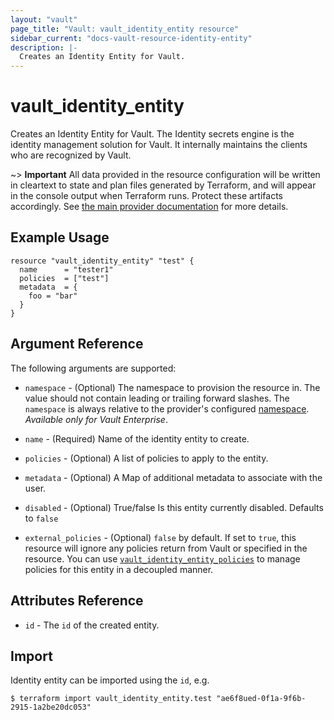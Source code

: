 ```yaml
---
layout: "vault"
page_title: "Vault: vault_identity_entity resource"
sidebar_current: "docs-vault-resource-identity-entity"
description: |-
  Creates an Identity Entity for Vault.
---
```


# vault\_identity\_entity

Creates an Identity Entity for Vault. The Identity secrets engine is the identity management solution for Vault. It internally maintains the clients who are recognized by Vault.

~> **Important** All data provided in the resource configuration will be
written in cleartext to state and plan files generated by Terraform, and
will appear in the console output when Terraform runs. Protect these
artifacts accordingly. See
[the main provider documentation](../index.html)
for more details.

## Example Usage

```hcl
resource "vault_identity_entity" "test" {
  name      = "tester1"
  policies  = ["test"]
  metadata  = {
    foo = "bar"
  }
}
```

## Argument Reference

The following arguments are supported:

* `namespace` - (Optional) The namespace to provision the resource in.
  The value should not contain leading or trailing forward slashes.
  The `namespace` is always relative to the provider's configured [namespace](/docs/providers/vault#namespace).
   *Available only for Vault Enterprise*.

* `name` - (Required) Name of the identity entity to create.

* `policies` - (Optional) A list of policies to apply to the entity.

* `metadata` - (Optional) A Map of additional metadata to associate with the user.

* `disabled` - (Optional) True/false Is this entity currently disabled. Defaults to `false`

* `external_policies` - (Optional) `false` by default. If set to `true`, this resource will ignore any policies return from Vault or specified in the resource. You can use [`vault_identity_entity_policies`](identity_entity_policies.html) to manage policies for this entity in a decoupled manner.

## Attributes Reference

* `id` - The `id` of the created entity.

## Import

Identity entity can be imported using the `id`, e.g.

```
$ terraform import vault_identity_entity.test "ae6f8ued-0f1a-9f6b-2915-1a2be20dc053"
```

